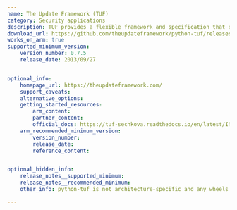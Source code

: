 ```yaml
---
name: The Update Framework (TUF)
category: Security applications
description: TUF provides a flexible framework and specification that developers can adopt into any software update system.
download_url: https://github.com/theupdateframework/python-tuf/releases
works_on_arm: true
supported_minimum_version:
    version_number: 0.7.5
    release_date: 2013/09/27


optional_info:
    homepage_url: https://theupdateframework.com/
    support_caveats:
    alternative_options:
    getting_started_resources:
        arm_content:
        partner_content:
        official_docs: https://tuf-sechkova.readthedocs.io/en/latest/INSTALLATION.html
    arm_recommended_minimum_version:
        version_number:
        release_date:
        reference_content:


optional_hidden_info:
    release_notes__supported_minimum:
    release_notes__recommended_minimum:
    other_info: python-tuf is not architecture-specific and any wheels are released on [PyPI](https://pypi.org/project/tuf/#files)

---
```

